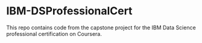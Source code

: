 # IBM-DSProfessionalCert

This repo contains code from the capstone project for the IBM Data Science professional certification on Coursera.
